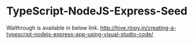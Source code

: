 # TypeScript-NodeJS-Express-Seed

Walthrough is available in below link.
http://hive.rinoy.in/creating-a-typescript-nodejs-express-app-using-visual-studio-code/
